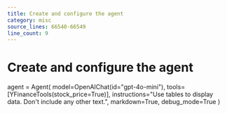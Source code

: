 ```yaml
---
title: Create and configure the agent
category: misc
source_lines: 66540-66549
line_count: 9
---
```


# Create and configure the agent
agent = Agent(
    model=OpenAIChat(id="gpt-4o-mini"),
    tools=[YFinanceTools(stock_price=True)],
    instructions="Use tables to display data. Don't include any other text.",
    markdown=True,
    debug_mode=True
)

